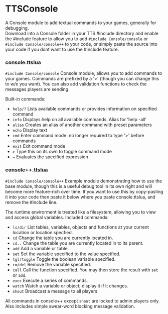 # TTSConsole

A Console module to add textual commands to your games, generally for debugging.  
Download into a Console folder in your TTS #include directory and enable the #include feature to
allow you to add ```#include Console/console``` or ```#include Console/console++``` to your code,
or simply paste the source into your code if you dont want to use the #include feature.

### console.ttslua
```#include Console/console```
Console module, allows you to add commands to your games.  Commands are prefixed by a '>' (though
you can change this to w/e you want).  You can also add validation functions to check the messages
players are sending.  

Built-in commands:
* ```help/?```  Lists available commands or provides information on specified command
* ```info```    Displays help on all available commands.  Alias for 'help -all'
* ```alias```   Creates an alias of another command with preset parameters
* ```echo```    Display text
* ```cmd```     Enter command mode: no longer required to type '>' before commands
* ```exit```    Exit command mode
* ```>```       Type this on its own to toggle command mode
* ```=```       Evaluates the specified expression

### console++.ttslua
```#include Console/console++```
Example module demonstrating how to use the base module, though this is a useful debug tool in its own
right and will become more feature-rich over time.  If you want to use this by copy-pasting it into your
code then paste it below where you paste console.ttslua, and remove the #include line.

The runtime envirorment is treated like a filesystem, allowing you to view and access global variables.
Included commands:
* ```ls/dir```      List tables, variables, objects and functions at your current location or location specfied.
* ```cd```          Change the table you are currently located in.  
* ```cd..```        Change the table you are currently located in to its parent.
* ```add```         Add a variable or table.
* ```set```         Set the variable specified to the value specified.
* ```tgl/toggle```  Toggle the boolean variable specified.
* ```rm/del```      Remove the variable specified.
* ```call```        Call the function specified.  You may then store the result with ```set``` or ```add```.
* ```exec```        Execute a series of commands.
* ```watch```       Watch a variable or object; display it if it changes.
* ```shout```       Broadcast a message to all players

All commands in console++ except ```shout``` are locked to admin players only.
Also includes simple swear-word blocking message validation.
